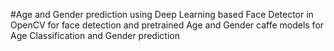 #Age and Gender prediction using Deep Learning based Face Detector in OpenCV for face detection and pretrained Age and Gender caffe models for Age Classification and Gender prediction
